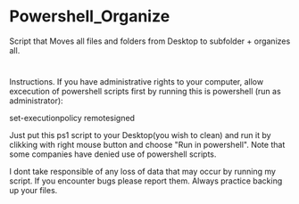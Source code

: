 # Powershell_Organize
Script that Moves all files and folders from Desktop to subfolder + organizes all.
#
Instructions.
If you have administrative rights to your computer, allow excecution of powershell scripts first
by running this is powershell (run as administrator):

set-executionpolicy remotesigned

Just put this ps1 script to your Desktop(you wish to clean) and run it by 
clikking with right mouse button and choose "Run in powershell".
Note that some companies have denied use of powershell scripts.

I dont take responsible of any loss of data that may occur by running my script.
If you encounter bugs please report them.
Always practice backing up your files.
